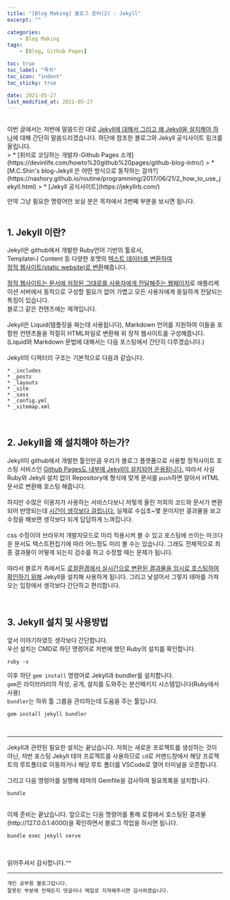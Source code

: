 ```yaml
---
title: "[Blog Making] 블로그 준비(2) : Jekyll"
excerpt: ""

categories:
    - Blog Making
tags:
    - [Blog, Github Pages]

toc: true
toc_label: "목차"
toc_icon: "indent"
toc_sticky: true

date: 2021-05-27
last_modified_at: 2021-05-27
---
```

<br/>
이번 글에서는 저번에 말씀드린 대로 <u>Jekyll에 대해서 그리고 왜 Jekyll을 설치해야 하나</u>에 대해 간단히 말씀드리겠습니다. 하단에 참조한 블로그와 Jekyll 공식사이트 링크를 올립니다.
<br/>  
> * [취미로 코딩하는 개발자-Github Pages 소개](https://devinlife.com/howto%20github%20pages/github-blog-intro/)
> * [M.C.Shin's blog-Jekyll 은 어떤 방식으로 동작하는 걸까?](https://nashory.github.io/routine/programming/2017/06/21/2_how_to_use_jekyll.html)
> * [Jekyll 공식사이트](https://jekyllrb.com/)  
  
만약 그냥 필요한 명령어만 보실 분은 목차에서 3번째 부분을 보시면 됩니다.
<br/><br/>  

## 1. Jekyll 이란?
Jekyll은 github에서 개발한 Ruby언어 기반의 툴로서,  
Template나 Content 등 다양한 포맷의 <u>텍스트 데이터를 변환하여  
정적 웹사이트(static website)로 변환</u>해줍니다.
<br/><br/>
<u>정적 웹사이트는 문서에 저장된 그대로를 사용자에게 전달해주는 웹페이지</u>로 애플리케이션 서버에서 동적으로 구성할 필요가 없어 가볍고 모든 사용자에게 동일하게 전달되는 특징이 있습니다.  
블로그 같은 컨텐츠에는 제격입니다.
<br/><br/>
Jekyll은 Liquid(템플릿을 짜는데 사용됩니다), Markdown 언어를 지원하여 이들을 포함한 컨텐츠들을 적절히 HTML파일로 변환해 위 정적 웹사이트를 구성해줍니다. (Liquid와 Markdown 문법에 대해서는 다음 포스팅에서 간단히 다루겠습니다.)
<br/><br/>
Jekyll의 디렉터리 구조는 기본적으로 다음과 같습니다.
```
* _includes
* _posts
* _layouts
* _site
* _sass
* _config.yml
* _sitemap.xml
```  
<br/>  

## 2. Jekyll을 왜 설치해야 하는가?
Jekyll이 github에서 개발한 툴인만큼 우리가 블로그 플랫폼으로 사용할 정적사이트 호스팅 서비스인 <u>Github Pages도 내부에 Jekyll이 설치되어 운용됩니다.</u> 따라서 사실 Ruby와 Jekyll 설치 없이 Repository에 형식에 맞게 문서를 `push`하면 알아서 HTML 문서로 변환해 호스팅 해줍니다.
<br/><br/>
하지만 수많은 이용자가 사용하는 서비스다보니 저렇게 올린 저희의 코드와 문서가 변환되어 반영되는데 <u>시간이 생각보다 걸립니다.</u> 실제로 수십초~몇 분이지만 결과물을 보고 수정을 해보면 생각보다 되게 답답하게 느껴집니다.
<br/><br/>
css 수정이야 브라우저 개발자모드로 미리 적용시켜 볼 수 있고 포스팅에 쓰이는 마크다운 문서도 텍스트편집기에 따라 어느정도 미리 볼 수는 있습니다. 그래도 전체적으로 최종 결과물이 어떻게 되는지 검수를 하고 수정할 때는 문제가 됩니다.
<br/><br/>
따라서 블로거 측에서도 <u>로컬환경에서 실시간으로 변환된 결과물을 임시로 호스팅하여 확인하기 위해</u> Jekyll을 설치해 사용하게 됩니다. 그리고 낯설어서 그렇지 테마를 가져오는 입장에서 생각보다 간단하고 편리합니다.

<br/>  

## 3. Jekyll 설치 및 사용방법
앞서 이야기하였듯 생각보다 간단합니다.  
우선 설치는 CMD로 하단 명령어로 저번에 했던 Ruby의 설치를 확인합니다.
```
ruby -v
```
이후 하단 `gem install` 명령어로 Jekyll과 bundler를 설치합니다.  
`gem`은 라이브러리의 작성, 공개, 설치를 도와주는 분산패키지 시스템입니다(Ruby에서 사용)  
`bundler`는 하위 툴 그룹을 관리하는데 도움을 주는 툴입니다.
```
gem install jekyll bundler
```

<br/>

***


Jekyll과 관련된 필요한 설치는 끝났습니다. 저희는 새로운 프로젝트를 생성하는 것이 아닌, 저번 포스팅 Jekyll 테마 프로젝트를 사용하므로 `cd`로 커맨드창에서 해당 프로젝트의 루트폴더로 이동하거나 해당 루트 폴더를 VSCode로 열어 터미널을 오픈합니다.
<br/><br/>
그리고 다음 명령어를 실행해 테마의 Gemfile을 검사하여 필요목록을 설치합니다.
```
bundle
```
  
<br/>
이제 준비는 끝났습니다. 앞으로는 다음 명령어를 통해 로컬에서 호스팅된 결과물(http://127.0.0.1:4000)을 확인하면서 블로그 작업을 하시면 됩니다.  

```
bundle exec jekyll serve
```  

<br/>

읽어주셔서 감사합니다.^^  

***

```
개인 공부용 블로그입니다.
잘못된 부분에 언제든지 댓글이나 메일로 지적해주시면 감사하겠습니다.
```